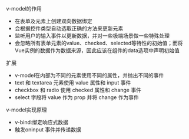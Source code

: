 v-model的作用

* 在表单及元素上创建双向数据绑定
* 会根据控件类型自动选取正确的方法来更新元素
* 监听用户的输入事件以更新数据，并对一些极端场景做一些特殊处理
* 会忽略所有表单元素的value、checked、selected等特性的初始值；而将Vue实例的数据作为数据来源，因此应该在组件的data选项中声明初始值

扩展

* v-model在内部为不同的元素使用不同的属性，并抛出不同的事件
* text 和 textarea 元素使用 value 属性和 input 事件
* checkbox 和 radio 使用 checked 属性和 change 事件
* select 字段将 value 作为 prop 并将 change 作为事件

v-model实现原理

* v-bind:绑定响应式数据
* 触发oninput 事件并传递数据